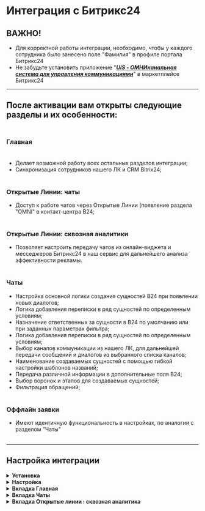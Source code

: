 # Интеграция с Битрикс24<br />

## ВАЖНО! <br />
* Для корректной работы интеграции, необходимо, чтобы у каждого сотрудника было занесено поле "Фамилия" в профиле портала Битрикс24<br />
* Не забудьте установить приложение "***[UIS - ОМНИканальная система для управления коммуникациями](https://comagic.bitrix24.ru/market/detail/novosystem.omni/)***" в маркетплейсе Битрикс24 <br />

____

## После активации вам открыты следующие разделы и их особенности:<br /><br />

### Главная<br /><br />

- Делает возможной работу всех остальных разделов интеграции;<br />
- Синхронизация сотрудников нашего ЛК и CRM Bitrix24;<br /><br />
### Открытые Линии: чаты<br />

- Доступ к работе чатов через Открытые Линии (появление раздела "OMNI" в контакт-центра B24;<br /><br />


### Открытые Линии: сквозная аналитики<br />

- Позволяет настроить передачу чатов из онлайн-виджета и месседжеров Битрикс24 в наш сервис для дальнейшего анализа эффективности рекламы. <br /><br />

### Чаты<br />

- Настройка основной логики создания сущностей B24 при появлении новых диалогов;<br />
- Логика добавления переписки в ряд сущностей по определенным условиям;<br />
- Назначение ответственных за сущности в B24 по умолчанию или при заданных параметрах фильтра;<br />
- Логика добавления переписки в ряд сущностей по определенным условиям;<br />
- Выбор каналов коммуникации из нашего ЛК, для дальнейшей передачи сообщений и диалогов из выбранного списка каналов;<br />
- Наименование создаваемых сущностей с помощью гибкой настройки шаблонов названий;<br />
- Передача различной информации в дополнительные поля B24;<br />
- Выбор воронок и этапов для создаваемых сущностей;<br />
- Фильтрация обращений;<br /><br />

### Оффлайн заявки<br />

- Имеют идентичную функциональность в настройках, по аналогии с разделом "Чаты"<br /><br />
____
## Настройка интеграции<br />
<details>
  <summary style="font-weight:bold;"> Установка </summary> <br />

Существует два способа установки интеграции с Битрикс24:<br />

1. Установить интеграцию через ***[Личный кабинет UIS](https://go.uiscom.ru/marketplace/integration_list/bitrix24)***, нажав кнопку "Подключить интеграцию".<br />
    - Далее необходимо завести учетные данные: название (может быть любым) и адрес вашего портала Битрикс24.<br />

2. Из маркетплейса ***[Битрикс24](https://comagic.bitrix24.ru/market/detail/novosystem.omni/)***.</br>
   
    - После установки приложения откроется окно с приглашением завершить установку в ЛК UIS.
    - При установке из маркетплейса Битрикс24 заводить учетные данные не нужно, они будут созданы автоматически.<br /><br />
</details>
<details>
  <summary style="font-weight:bold;"> Настройка </summary> <br />

1. В окне настроек интеграции сейчас есть 4 раздела: Главная, Открытые линии, Чаты, оффлайн заявки<br />


> Важно! 
> 
> После внесения настроек в любой из вкладок необходимо нажать кнопку "Сохранить" внизу экрана, чтобы изменения вступили в силу. Проверить то, что все сохранилось можно путем обновления вкладки браузера.
> 
> В каждом из разделов есть тоггл, который отображает, включен ли раздел или нет. Для корректной работы нужной части интеграции нужно следить, чтобы этот тоггл был активирован.<br />

2. Выберите необходимы и настройте их по своим предпочтениям.
  
> Помните!
> 
> Открытые Линии (далее ОЛ) **не могут** работать одновременно с активированными и настроенными чатами! Это связано с особенностью работы ОЛ Б24 с подключенными к ним каналами.
>
> При этом есть исключение, когда чаты и ОЛ включают специально, но все настройки внутри раздела чатов остаются отключенными. Это необходимо, если вы хотите работать не только с ОЛ Б24, но и с IFrame'ом нашего Рабочего Места Оператора в сущностях Битрикса. Детальнее вернемся к этому вопросу в разделе "Чаты". <br />
</details>

<details>
  <summary style="font-weight:bold;"> Вкладка Главная </summary> <br />


В данной вкладке доступна кнопка Ручная синхронизация - это синхронизация сущностей, необходимая для работы интеграции<br />
</details>
<details>
  <summary style="font-weight:bold;"> Вкладка Чаты </summary> <br />
    
#### Чаты

1. Выбор канала чатов, которые будет отслеживать интеграция<br />
2. Фильтр ответственных за чаты<br />
3. Ответственный по-умолчанию во всех остальных случаях<br />
4. Выбор создавать ли сущности при первичном или повторном обращении.<br />
5. Выбор какого типа сущности будут создаваться<br />
- Лид/Сделка
- Дело
- Лид/Сделка + Дело
6. Создание сущности при начале или завершении чатов оператором.<br />
7. Выбор передавать ли чаты без контактных данных.<br />
8. Выбор отправлять ли уведомления ответственному при создании сущности.<br />

#### Офлайн заявки

1. Фильтр ответственных за офлайн заявки<br />
2. Ответственный по-умолчанию во всех остальных случаях.<br />
3. Выбор создавать ли сущности при первичном или повторном обращении.<br />
4. Выбор какого типа сущности будут создаваться<br />
- Лид/Сделка
- Дело
- Лид/Сделка + Дело
5. Создание сущности при начале или завершении чатов оператором.<br />
6. Выбор отправлять ли уведомления ответственному при создании сущности.<br />

#### Фильтрация<br />

Отдельно фильтруются чаты и офлайн заявки. Также можно группировать фильтры при помощи операторов И/ИЛИ<br />

#### Сопоставление полей<br />

Можно сопоставить поле из API UIS с полем Битрикс24.<br />

![04_mapping.png](04_mapping.png)

</details>

<details>
  <summary style="font-weight:bold;"> Вкладка Открытые линии : сквозная аналитика </summary> <br />

1. Настройте **Webhook** в Битрикс24. <br /> 
  
<details>
  <summary style="font-weight:bold;"> Подробнее </summary> <br />  
  
   - Настройте исходящий веб-хук на событие "Создание лида (ONCRMLEADADD)" или "Создание сделки  (ONCRMINVOICEADD) в зависимости от того, какая сущность создается по факту чата
   - В поле "URL вашего обработчика" необходимо указать адрес из поля "Webhook url" из настройки интеграции.
  ![image](06_hook.gif)  
  
</details> 
<br />

2. Выбор сотрудника, который будет указан в переписке чата. <br />
3. Выбор типа трафика. <br />
4. В зависимости от выбранного **типа трафика** выводится либо список источников и сайтов, либо список рекламных кампаний. Используем в случае отсутствия сессии. <br /> 
5. Заполнение соответствия мессенджеров и источников/РК. <br />
6. После сохранения настроек будет выведен скрипт, который необходимо скопировать и установить на всех страницах сайта, где расположен виджет Открытых линий Битрикса24. Добавлять необходимо после кода вставки UIS.<br />

</details>

